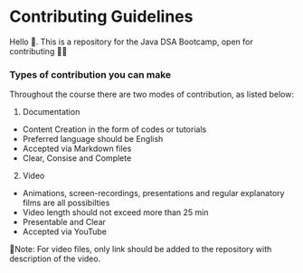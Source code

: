 # Contributing Guidelines

Hello 👋. This is a repository for the Java DSA Bootcamp, open for contributing 🎊🎊
 
### Types of contribution you can make

Throughout the course there are two modes of contribution, as listed below:

1. Documentation

- Content Creation in the form of codes or tutorials
- Preferred language should be English
- Accepted via Markdown files
- Clear, Consise and Complete

2. Video

- Animations, screen-recordings, presentations and regular explanatory films are all possibilties
- Video length should not exceed more than 25 min
- Presentable and Clear
- Accepted via YouTube

📌Note: For video files, only link should be added to the repository with description of the video.
